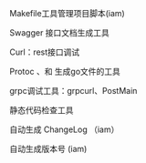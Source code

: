 

Makefile工具管理项目脚本(iam)

Swagger 接口文档生成工具

Curl：rest接口调试

Protoc 、和 生成go文件的工具

grpc调试工具：grpcurl、PostMain



静态代码检查工具

自动生成 ChangeLog （iam）

自动生成版本号 (iam)
